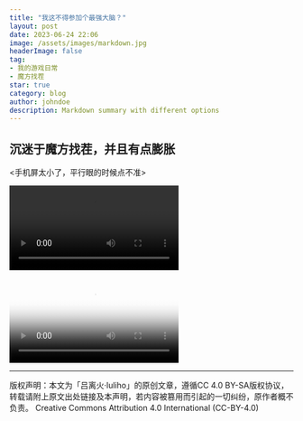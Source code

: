 ```yaml
---
title: "我这不得参加个最强大脑？"
layout: post
date: 2023-06-24 22:06
image: /assets/images/markdown.jpg
headerImage: false
tag:
- 我的游戏日常
- 魔方找茬
star: true
category: blog
author: johndoe
description: Markdown summary with different options
---
```


## 沉迷于魔方找茬，并且有点膨胀

<手机屏太小了，平行眼的时候点不准>
<!DOCTYPE html>
<html>
<head>
  <style>
    /* 使用 CSS 来设置视频的样式 */
    #video-container {
      max-width: 100%;
      height: auto;
    }
  </style>
</head>
<body>
  <div id="video-container">
    <!-- /assets/images/1zhaocha.mp4 -->
    <video controls>
      <source src="/assets/images/1zhaocha.mp4" type="video/mp4">
      Your browser does not support the video tag.
    </video>
  </div>
</body>
</html>

<video src="/assets/images/1zhaocha.mp4" height="auto" autoplay="autoplay" loop="loop" controls="controls" poster="images\t3.jpg"></video> 

---

版权声明：本文为「吕离火·luliho」的原创文章，遵循CC 4.0 BY-SA版权协议，转载请附上原文出处链接及本声明，若内容被篡用而引起的一切纠纷，原作者概不负责。
Creative Commons Attribution 4.0 International (CC-BY-4.0)


